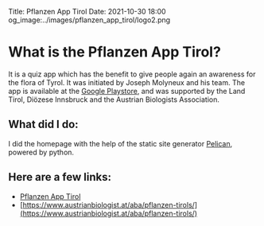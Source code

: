 Title: Pflanzen App Tirol
Date: 2021-10-30 18:00
og_image:../images/pflanzen_app_tirol/logo2.png

# What is the Pflanzen App Tirol?
It is a quiz app which has the benefit to give people again an awareness for the flora of Tyrol.
It was initiated by Joseph Molyneux and his team.
The app is available at the [Google Playstore](https://play.google.com/store/apps/details?id=com.gurk.botanikapp&gl=AT), and was supported by the Land Tirol, Diözese Innsbruck and the Austrian Biologists Association.

## What did I do:
I did the homepage with the help of the static site generator [Pelican](https://blog.getpelican.com/), powered by python.

## Here are a few links:
* [Pflanzen App Tirol](https://pflanzenapp.tirol/)
* [https://www.austrianbiologist.at/aba/pflanzen-tirols/](https://www.austrianbiologist.at/aba/pflanzen-tirols/)



